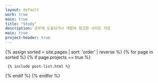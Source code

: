 ```yaml
---
layout: default
work: true
main: true
title: "Study"
description: 공부에 도움되거나 개발에 참고한 사이트 저장
main: true
project-header: true
---
```


<div class="catalogue">
{% assign sorted = site.pages | sort: 'order' | reverse %}
{% for page in sorted %}
{% if page.projects == true %}

     {% include post-list.html %}

{% endif %}
{% endfor %}
</div>
